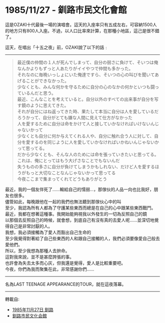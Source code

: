# 1985/11/27 - 釧路市民文化會館

這是OZAKI十代最後一場的演唱會。這天的入座率只有五成左右，可容納1500人的地方只有800人入座。不過，以人口比率來計算，在那種小地區，這己是很不錯了。

這天，在唱出「十五之夜」前，OZAKI說了以下的話﹕

---

> 最近僕の仲間の１人が死んでしまって、自分の弱さに負けて、そいつは俺なんかよりもずっと人あたりがイイやつで仲間も多かった。  
> それなのに毎晩いっしょにいた俺達ですら、そいつの心の叫びを聞いてあげることができなかった。  
> 少なくとも、みんな何かを守るために自分の心のなかの何かといつも闘っているんだと思う。  
> 最近、こんなことを考えていると。自分以外のすべての出来事が自分を写す鏡のように思えてきた。  
> それが自分にはね返ってきた時、果たして本当に自分は人を愛しているだろうかって、自分がとても嫌な人間に見えて仕方がなかった  
> 人を愛するために自分は命をかけて人と接していかなければいけないんじゃないかって  
> 少なくとも自分に何か与えてくれる人や、自分に触れ合う人に対して、自分を愛するのを同じように人を愛していかなければいかねいんじゃないかって思ってる。  
> だから少なくとも、そんな人のためには命を張っていきたいと思ってる。  
> これは、俺にとってはもう大げさなことでもないんだ  
> 失うものの多さに自分が負けてしまうかもしれない、だけど人を愛するほうがもっと大切なことなんじゃないかって思ってる  
> 今夜ここまで集まってくれてどうもありがとう  

最近，我的一個友伴死了……輸給自己的懦弱…，那傢伙的人品一向也比我好，朋友也很多。  
儘管如此，每晚跟他在一起的我們也無法聽到那傢伙心中的叫  
至少，我認為所有人都為了守護某些東西而總是在自己的心中跟某些東西戰鬥。  
最近，我都在想著這種事。我開始能夠視我以外發生的一切為反照自己的鏡  
以那個去反照自己的時候，就會想，到底自己有沒有真的去愛人呢……並深切地覺得自己是非常討厭的人。  
我想，我必須接觸為了愛人而豁出自己生命的  
至少我覺得對著給了自己些東西的人和跟自己接觸的人，我們必須要像愛自己般去愛他們。  
所以，至少我想為那種人去拚命。  
這對我來說，並不是甚麼誇張的事。  
也許會為失去太多而心灰，但我還是覺得，愛人是比較重要吧。  
今夜，你們為我而聚集在此，非常感謝你們……  

---

名為LAST TEENAGE APPEARANCE的TOUR，就在這夜落幕。

---
轉載自:  
- [1985年11月27日 釧路](http://web.archive.org/web/20110429214120/http://blog.yam.com/forgetnot/category/634985)  
- [釧路市民文化会館](https://matagorou.hatenablog.com/entry/37005209)